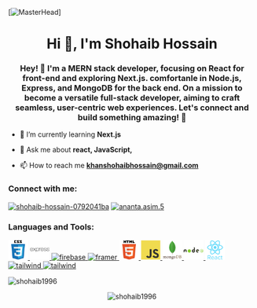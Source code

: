 [![MasterHead](https://camo.githubusercontent.com/56362def1bbc81d47e30e00d1f680d6698e05f1175c47957ef4a058ff3a840d5/68747470733a2f2f6c66736f6c7574696f6e732e6e65742f77702d636f6e74656e742f75706c6f6164732f323032312f31322f46756c6c2d537461636b2d446576656c6f706d656e742d46656174757265642d496d6167652d4c6576656c466976652d536f6c7574696f6e732e676966)]
<h1 align="center">Hi 👋, I'm Shohaib Hossain</h1>
<h3 align="center">Hey! 👋 I'm a MERN stack developer, focusing on React for front-end and exploring Next.js. comfortanle in Node.js, Express, and MongoDB for the back end. On a mission to become a versatile full-stack developer, aiming to craft seamless, user-centric web experiences. Let's connect and build something amazing! 🚀
</h3>

- 🌱 I’m currently learning **Next.js**

- 💬 Ask me about **react, JavaScript,**

- 📫 How to reach me **khanshohaibhossain@gmail.com**

<h3 align="left">Connect with me:</h3>
<p align="left">
<a href="https://linkedin.com/in/shohaib-hossain-0792041ba" target="blank"><img align="center" src="https://raw.githubusercontent.com/rahuldkjain/github-profile-readme-generator/master/src/images/icons/Social/linked-in-alt.svg" alt="shohaib-hossain-0792041ba" height="30" width="40" /></a>
<a href="https://fb.com/ananta.asim.5" target="blank"><img align="center" src="https://raw.githubusercontent.com/rahuldkjain/github-profile-readme-generator/master/src/images/icons/Social/facebook.svg" alt="ananta.asim.5" height="30" width="40" /></a>
</p>

<h3 align="left">Languages and Tools:</h3>
<p align="left"> <a href="https://www.w3schools.com/css/" target="_blank" rel="noreferrer"> <img src="https://raw.githubusercontent.com/devicons/devicon/master/icons/css3/css3-original-wordmark.svg" alt="css3" width="40" height="40"/> </a> <a href="https://expressjs.com" target="_blank" rel="noreferrer"> <img src="https://raw.githubusercontent.com/devicons/devicon/master/icons/express/express-original-wordmark.svg" alt="express" width="40" height="40"/> </a> <a href="https://firebase.google.com/" target="_blank" rel="noreferrer"> <img src="https://www.vectorlogo.zone/logos/firebase/firebase-icon.svg" alt="firebase" width="40" height="40"/> </a> <a href="https://www.framer.com/" target="_blank" rel="noreferrer"> <img src="https://www.vectorlogo.zone/logos/framer/framer-icon.svg" alt="framer" width="40" height="40"/> </a> <a href="https://www.w3.org/html/" target="_blank" rel="noreferrer"> <img src="https://raw.githubusercontent.com/devicons/devicon/master/icons/html5/html5-original-wordmark.svg" alt="html5" width="40" height="40"/> </a> <a href="https://developer.mozilla.org/en-US/docs/Web/JavaScript" target="_blank" rel="noreferrer"> <img src="https://raw.githubusercontent.com/devicons/devicon/master/icons/javascript/javascript-original.svg" alt="javascript" width="40" height="40"/> </a> <a href="https://www.mongodb.com/" target="_blank" rel="noreferrer"> <img src="https://raw.githubusercontent.com/devicons/devicon/master/icons/mongodb/mongodb-original-wordmark.svg" alt="mongodb" width="40" height="40"/> </a> <a href="https://nodejs.org" target="_blank" rel="noreferrer"> <img src="https://raw.githubusercontent.com/devicons/devicon/master/icons/nodejs/nodejs-original-wordmark.svg" alt="nodejs" width="40" height="40"/> </a> <a href="https://reactjs.org/" target="_blank" rel="noreferrer"> <img src="https://raw.githubusercontent.com/devicons/devicon/master/icons/react/react-original-wordmark.svg" alt="react" width="40" height="40"/> </a> 
<a href="https://tailwindcss.com/" target="_blank" rel="noreferrer"> <img src="https://www.vectorlogo.zone/logos/tailwindcss/tailwindcss-icon.svg" alt="tailwind" width="40" height="40"/> </a> 
<a href="https://tailwindcss.com/" target="_blank" rel="noreferrer"> <img src="https://cdn.worldvectorlogo.com/logos/jwtio-json-web-token.svg" alt="tailwind" width="50" height="50"/> </a> 
</p>

<p><img align="center" src="https://github-readme-stats.vercel.app/api/top-langs?username=shohaib1996&show_icons=true&theme=merko&locale=en&layout=compact" alt="shohaib1996" /></p>



<p align="center">
    <img src="https://github-readme-streak-stats.herokuapp.com/?user=shohaib1996&theme=highcontrast" alt="shohaib1996" />
</p>

